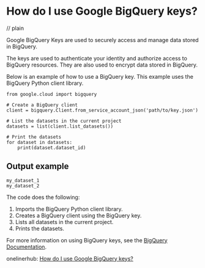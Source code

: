 # How do I use Google BigQuery keys?
// plain

Google BigQuery Keys are used to securely access and manage data stored in BigQuery.

The keys are used to authenticate your identity and authorize access to BigQuery resources. They are also used to encrypt data stored in BigQuery.

Below is an example of how to use a BigQuery key. This example uses the BigQuery Python client library.

```
from google.cloud import bigquery

# Create a BigQuery client
client = bigquery.Client.from_service_account_json('path/to/key.json')

# List the datasets in the current project
datasets = list(client.list_datasets())

# Print the datasets
for dataset in datasets:
    print(dataset.dataset_id)
```

## Output example


```
my_dataset_1
my_dataset_2
```

The code does the following:

1. Imports the BigQuery Python client library.
2. Creates a BigQuery client using the BigQuery key.
3. Lists all datasets in the current project.
4. Prints the datasets.

For more information on using BigQuery keys, see the [BigQuery Documentation](https://cloud.google.com/bigquery/docs/).

onelinerhub: [How do I use Google BigQuery keys?](https://onelinerhub.com/google-big-query/how-do-i-use-google-bigquery-keys)